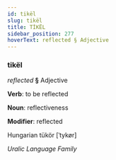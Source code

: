 ```yaml
---
id: tikël
slug: tikël
title: TİKËL
sidebar_position: 277
hoverText: reflected § Adjective
---
```


### tikël

*reflected* **§** Adjective

**Verb**: to be reflected

**Noun**: reflectiveness

**Modifier**: reflected

Hungarian tükör [ˈtykør]

*Uralic Language Family*